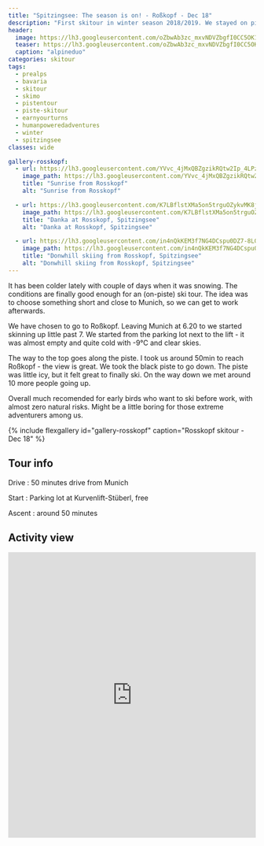 ```yaml
---
title: "Spitzingsee: The season is on! - Roßkopf - Dec 18"
description: "First skitour in winter season 2018/2019. We stayed on piste due to lack of snow."
header:
  image: https://lh3.googleusercontent.com/oZbwAb3zc_mxvNDVZbgfI0CC5OK1uJsLT0vRP_wu4Wt3_z-xQqUOzufL0Gn_hKxwxjPur-OjS9aceckIX3Ml8iq8AnsPZ-LZPMspZ49DXvyvoiqAeGhR5chFpnDZdJSmuL05Tg43nCTAfmog_LXvI6cthD9OVlRuxpkNPb9lz4l_POwY1hfV3BOYnieOv7McNhzWH_E2p3wbk6BdsCQqEDnie4pnMrjLaOcarsrbl_MBDJWYjhY1CHZUDu5owVmk6Lwlkf8haHBEcmCwFmLV1m6eplbN97zUfTVVZ8x2N9e6rLXkmSPbIdzK6_KSGKpKiaLBEcObHqqnzmk3YscxwKVZa6SBkIYkUs1udmtf1WP2ixVZJLnVnPxB-Jx8i-fqS3V2abHDjvPYFuDuv-RNFkcsCFsVkoXD6sihPFo2f2psuB5LL6MtnV4bfTbfqb4fpLQuKDGvP1s9m0G_jSQozsrdrr0CItgOf7Vm_tLIA5EcahafJFRGUal0y37pSCtip4_gbGmjUt-T-3gOiqCQovcM83ZBcyLCehi35dBCW24fZwFlbrvaU2W70_Pp3BCcFgZZSV6TtOa_0gXCNC976XQH1TLpqYh_jfmlZet_dqfJM06DcCq5d-TTny6mzeroW_56mX6pPG0pLBxBOszjeBuTiyOe5P9UmJjnh7G8E-Mh1r__XRE9v9O_-YUBqbpY1HzeYk7gk_QcTRkIoVI=w734-h617-no
  teaser: https://lh3.googleusercontent.com/oZbwAb3zc_mxvNDVZbgfI0CC5OK1uJsLT0vRP_wu4Wt3_z-xQqUOzufL0Gn_hKxwxjPur-OjS9aceckIX3Ml8iq8AnsPZ-LZPMspZ49DXvyvoiqAeGhR5chFpnDZdJSmuL05Tg43nCTAfmog_LXvI6cthD9OVlRuxpkNPb9lz4l_POwY1hfV3BOYnieOv7McNhzWH_E2p3wbk6BdsCQqEDnie4pnMrjLaOcarsrbl_MBDJWYjhY1CHZUDu5owVmk6Lwlkf8haHBEcmCwFmLV1m6eplbN97zUfTVVZ8x2N9e6rLXkmSPbIdzK6_KSGKpKiaLBEcObHqqnzmk3YscxwKVZa6SBkIYkUs1udmtf1WP2ixVZJLnVnPxB-Jx8i-fqS3V2abHDjvPYFuDuv-RNFkcsCFsVkoXD6sihPFo2f2psuB5LL6MtnV4bfTbfqb4fpLQuKDGvP1s9m0G_jSQozsrdrr0CItgOf7Vm_tLIA5EcahafJFRGUal0y37pSCtip4_gbGmjUt-T-3gOiqCQovcM83ZBcyLCehi35dBCW24fZwFlbrvaU2W70_Pp3BCcFgZZSV6TtOa_0gXCNC976XQH1TLpqYh_jfmlZet_dqfJM06DcCq5d-TTny6mzeroW_56mX6pPG0pLBxBOszjeBuTiyOe5P9UmJjnh7G8E-Mh1r__XRE9v9O_-YUBqbpY1HzeYk7gk_QcTRkIoVI=w734-h617-no
  caption: "alpineduo"
categories: skitour
tags:
  - prealps
  - bavaria
  - skitour
  - skimo
  - pistentour
  - piste-skitour
  - earnyourturns
  - humanpoweredadventures
  - winter
  - spitzingsee
classes: wide

gallery-rosskopf:
  - url: https://lh3.googleusercontent.com/YVvc_4jMxQBZgzikRQtw2Ip_4LPzKGtXtaz1IRjwnopCTcTFi7pIT4NcKrJvmJ2AVcDQp7cHVdcgvu5WLcgiMnwHOo88sKFMg0Ce4d0ftmEYvV1Vvjv4thrsWt-oC38i0ck-X1XkbmS0G8CKVMP0URnR2zi8yjQosiLz1WFbky85H-fgIgXYaRCw8j6NZlbVWDmlo2VDZwQcPkr1BWZMSZrUcSqO9V10ZrnQiluVCZFWgGx5mSt8_ycOYxOoXXzVmX9CgY2Mg2kuRyFWcCOxapUlfgXPs8Ks7jS7k-WMQjGkuqpCbnQz0oY_IjuAg25h2TLK_VDfrxNg8t4TMmC5W5refU3Pe2goqdVI5i95-KRXU5a2HYb7Wp7vdMac-aaSrRi4XQDVsTDB-9-dXmTMtqI9CGbx9Zh6LaAPaSpR3hy_CWxRVEW7r1fdLHONec_bZDkgJmvuDeEKPXz268pptku3oo-8eCU6J1vEwVVjy44SP6sKAFAlBpma2mrxxG7uf4hnfsBIhNILJnE8GAmKNG3qid5SkCJ1mfqUHXXG5qQwQ1egnelGWW3r8oeesuUds9Ifo5SbeK4xsNQ4U5mbdiQdOxszEBLPEriFtIDmok2P0hxeathyzcel3tTXAM0Xt3cOpG0axKXGvwke-G8kg-ou1hRbz_kqss17xLyCUORPtpb5etYNivLTH4EwT-lKTas5TdzHoh1tl6mKXXc=w1158-h1542-no
    image_path: https://lh3.googleusercontent.com/YVvc_4jMxQBZgzikRQtw2Ip_4LPzKGtXtaz1IRjwnopCTcTFi7pIT4NcKrJvmJ2AVcDQp7cHVdcgvu5WLcgiMnwHOo88sKFMg0Ce4d0ftmEYvV1Vvjv4thrsWt-oC38i0ck-X1XkbmS0G8CKVMP0URnR2zi8yjQosiLz1WFbky85H-fgIgXYaRCw8j6NZlbVWDmlo2VDZwQcPkr1BWZMSZrUcSqO9V10ZrnQiluVCZFWgGx5mSt8_ycOYxOoXXzVmX9CgY2Mg2kuRyFWcCOxapUlfgXPs8Ks7jS7k-WMQjGkuqpCbnQz0oY_IjuAg25h2TLK_VDfrxNg8t4TMmC5W5refU3Pe2goqdVI5i95-KRXU5a2HYb7Wp7vdMac-aaSrRi4XQDVsTDB-9-dXmTMtqI9CGbx9Zh6LaAPaSpR3hy_CWxRVEW7r1fdLHONec_bZDkgJmvuDeEKPXz268pptku3oo-8eCU6J1vEwVVjy44SP6sKAFAlBpma2mrxxG7uf4hnfsBIhNILJnE8GAmKNG3qid5SkCJ1mfqUHXXG5qQwQ1egnelGWW3r8oeesuUds9Ifo5SbeK4xsNQ4U5mbdiQdOxszEBLPEriFtIDmok2P0hxeathyzcel3tTXAM0Xt3cOpG0axKXGvwke-G8kg-ou1hRbz_kqss17xLyCUORPtpb5etYNivLTH4EwT-lKTas5TdzHoh1tl6mKXXc=w300-h400-no
    title: "Sunrise from Rosskopf"
    alt: "Sunrise from Rosskopf"

  - url: https://lh3.googleusercontent.com/K7LBflstXMa5on5trguOZykvMK8jlxBHwlw0rNEkdsnPsqtfqy8bY05CqTldfsO6_B_qvIfTSeO-Oeh-ZIps8-nAsdPdAl1utGAt3eWUXdQIAFhc1aq1BLzYXTLZ12DSHt1dUr6Oqc1CABcj1qTknAET3omn1jL3-MOmamnMyfqfO_Z75unRYBBxU25Y05tb8WV3Ck14jU5HkmbuVWd2lwjlk1AbT3_jSD6wcOgGFKAUKPKXcKQPAdlyiQQb-7gni3RcT-__KCCT84y9OMZqx3DHnupvI5EJGo8Wy2zHmX5IUgUb14ZvcfwTHdJqdfrRY_QnH2nM5Hsl7iqd6yvxafjGmpzOn4VNpjbDzEY3o7N-Mwji411CauOjCbzJ0TAlA__EAQ-zdE538Zwb9TqXQID08aDKInzBQ69cSveqNbn9W9VLHJzYnziK-YTjFqBbsEG-SWYFmj_FHewmLGo9Uf0KxvkHEQ5tJlCEytOn_x1OnH3YkFbd89rYXTEWqZXl1c4J79iJNB5LpSmbSHBkAm3NZlwSFdFzXrLDMjEaQxVE6j0ZXlXStx9p6gPJc3ehUgwGLSAw8XANNdURQEYPpqCGsJaJPBkNjOBHfUpkW6zgaY6DT6DsQOlLBUV8HfP7cnU8Y2V2TAZt1gIuePCmDlKfEj9czVW0GkGbezTAtZw7j_bfMhtssAboDXe4ssnAO-TlhBZRc_Ko8bjuiqE=w1158-h1542-no
    image_path: https://lh3.googleusercontent.com/K7LBflstXMa5on5trguOZykvMK8jlxBHwlw0rNEkdsnPsqtfqy8bY05CqTldfsO6_B_qvIfTSeO-Oeh-ZIps8-nAsdPdAl1utGAt3eWUXdQIAFhc1aq1BLzYXTLZ12DSHt1dUr6Oqc1CABcj1qTknAET3omn1jL3-MOmamnMyfqfO_Z75unRYBBxU25Y05tb8WV3Ck14jU5HkmbuVWd2lwjlk1AbT3_jSD6wcOgGFKAUKPKXcKQPAdlyiQQb-7gni3RcT-__KCCT84y9OMZqx3DHnupvI5EJGo8Wy2zHmX5IUgUb14ZvcfwTHdJqdfrRY_QnH2nM5Hsl7iqd6yvxafjGmpzOn4VNpjbDzEY3o7N-Mwji411CauOjCbzJ0TAlA__EAQ-zdE538Zwb9TqXQID08aDKInzBQ69cSveqNbn9W9VLHJzYnziK-YTjFqBbsEG-SWYFmj_FHewmLGo9Uf0KxvkHEQ5tJlCEytOn_x1OnH3YkFbd89rYXTEWqZXl1c4J79iJNB5LpSmbSHBkAm3NZlwSFdFzXrLDMjEaQxVE6j0ZXlXStx9p6gPJc3ehUgwGLSAw8XANNdURQEYPpqCGsJaJPBkNjOBHfUpkW6zgaY6DT6DsQOlLBUV8HfP7cnU8Y2V2TAZt1gIuePCmDlKfEj9czVW0GkGbezTAtZw7j_bfMhtssAboDXe4ssnAO-TlhBZRc_Ko8bjuiqE=w300-h400-no
    title: "Danka at Rosskopf, Spitzingsee"
    alt: "Danka at Rosskopf, Spitzingsee"

  - url: https://lh3.googleusercontent.com/in4nQkKEM3f7NG4DCspu0DZ7-8LGlhAVV_u_quc5Ibb3dXnNRzkxaeRqZPkmblQLuUGgOPfGWkyWzHXtNVq8FDdCXs6agic1WlJffTdEQTzlcZBqAUPlaAfR2KvZjUbpaxxi9lFiCQ30vD2niJdSNXOs2gqtSI20DP94VVNOVd2MGtGXJcO4l9ULHqKpczZ5TgkuyLVZPiQsHgRgdWhHkeKZfivitbnc-ITymZ4pFMqdb8IDfYIH4S-sQrWn4OmoIQ2JUzueOnfJ7xr2_kpTDInotIQLzXRBxcczMC1oCW_HdcW5SWIxx1UBTg97uHuW3Pd9GHm3iv-nd3KjOny4CIEaUdFsoKZh-2oz8OSY7RP5u7zyc5TGaV2GVCMvGan2FT1wxoDZJrr27zKBW4yGAOIww3YUSHTEkeTj_iczWAKGrxn1srlNRRdoLMIyqXOdcTN5lsr_mWwLNxpEvESuTtkJIBw_vFw-B9cNiwJ_XmOCjGbrrZbY23Gqpd8IO02Lv34EuWFDljVMxiKB5gnZGQvVqNzM6LzZXZV8MYlI6yscdaJ9-3HGlaP9rXz9oSW3rSXQox1intzI7ImZAY4yXzReXAFsH3Gyx2s3mFEA0iVuFZGvtdwKuE3ncbnbCbgSCMPpUmnV7kb8Cv4B9gMa-YGK6NYTcnBL4Mdt9fdE4mxCtegi3NegUaPZ7t7S4-VCtMo-CwhuigBcKMIYSuo=w1158-h1542-no
    image_path: https://lh3.googleusercontent.com/in4nQkKEM3f7NG4DCspu0DZ7-8LGlhAVV_u_quc5Ibb3dXnNRzkxaeRqZPkmblQLuUGgOPfGWkyWzHXtNVq8FDdCXs6agic1WlJffTdEQTzlcZBqAUPlaAfR2KvZjUbpaxxi9lFiCQ30vD2niJdSNXOs2gqtSI20DP94VVNOVd2MGtGXJcO4l9ULHqKpczZ5TgkuyLVZPiQsHgRgdWhHkeKZfivitbnc-ITymZ4pFMqdb8IDfYIH4S-sQrWn4OmoIQ2JUzueOnfJ7xr2_kpTDInotIQLzXRBxcczMC1oCW_HdcW5SWIxx1UBTg97uHuW3Pd9GHm3iv-nd3KjOny4CIEaUdFsoKZh-2oz8OSY7RP5u7zyc5TGaV2GVCMvGan2FT1wxoDZJrr27zKBW4yGAOIww3YUSHTEkeTj_iczWAKGrxn1srlNRRdoLMIyqXOdcTN5lsr_mWwLNxpEvESuTtkJIBw_vFw-B9cNiwJ_XmOCjGbrrZbY23Gqpd8IO02Lv34EuWFDljVMxiKB5gnZGQvVqNzM6LzZXZV8MYlI6yscdaJ9-3HGlaP9rXz9oSW3rSXQox1intzI7ImZAY4yXzReXAFsH3Gyx2s3mFEA0iVuFZGvtdwKuE3ncbnbCbgSCMPpUmnV7kb8Cv4B9gMa-YGK6NYTcnBL4Mdt9fdE4mxCtegi3NegUaPZ7t7S4-VCtMo-CwhuigBcKMIYSuo=w300-h400-no
    title: "Donwhill skiing from Rosskopf, Spitzingsee"
    alt: "Donwhill skiing from Rosskopf, Spitzingsee"
---
```


It has been colder lately with couple of days when it was snowing. The conditions are finally good enough for an (on-piste) ski tour. The idea was to choose something short and close to Munich, so we can get to work afterwards.

We have chosen to go to Roßkopf. Leaving Munich at 6.20 to we started skinning up little past 7. We started from the parking lot next to the lift - it was almost empty and quite cold with -9°C and clear skies.

The way to the top goes along the piste. I took us around 50min to reach Roßkopf - the view is great. We took the black piste to go down. The piste was little icy, but it felt great to finally ski. On the way down we met around 10 more people going up. 

Overall much recomended for early birds who want to ski before work, with almost zero natural risks. Might be a little boring for those extreme adventurers among us. 

{% include flexgallery id="gallery-rosskopf" caption="Rosskopf skitour - Dec 18" %}

## Tour info

Drive
: 50 minutes drive from Munich

Start
: Parking lot at Kurvenlift-Stüberl, free

Ascent
: around 50 minutes

## Activity view

<iframe src="https://www.komoot.com/tour/53078126/embed?profile=1" width="100%" height="580" frameborder="0" scrolling="no"></iframe>
